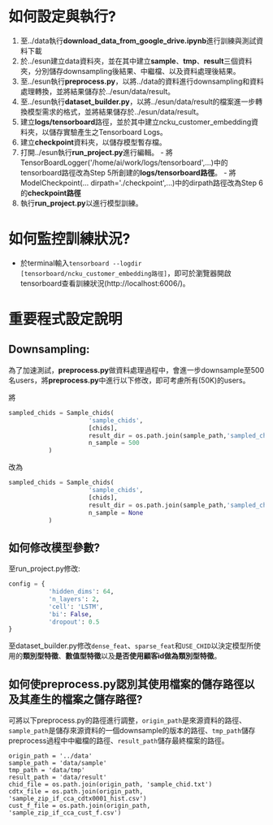 # 如何設定與執行? 

1.  至../data執行**download_data_from_google_drive.ipynb**進行訓練與測試資料下載
2.  於../esun建立data資料夾，並在其中建立**sample**、**tmp**、**result**三個資料夾，分別儲存downsampling後結果、中繼檔、以及資料處理後結果。
3.  至../esun執行**preprocess.py**，以將../data的資料進行downsampling和資料處理轉換，並將結果儲存於../esun/data/result。
4.  至../esun執行**dataset_builder.py**，以將../esun/data/result的檔案進一步轉換模型需求的格式，並將結果儲存於../esun/data/result。
5.  建立**logs/tensorboard**路徑，並於其中建立ncku_customer_embedding資料夾，以儲存實驗產生之Tensorboard Logs。
6.  建立**checkpoint**資料夾，以儲存模型暫存檔。
7.  打開../esun執行**run_project.py**進行編輯。
           - 將TensorBoardLogger('/home/ai/work/logs/tensorboard',...)中的tensorboard路徑改為Step 5所創建的**logs/tensorboard路徑**。
           - 將ModelCheckpoint(... dirpath='./checkpoint',...)中的dirpath路徑改為Step 6的**checkpoint路徑**
8.  執行**run_project.py**以進行模型訓練。


# 如何監控訓練狀況? 

- 於terminal輸入`tensorboard --logdir [tensorboard/ncku_customer_embedding路徑]`，即可於瀏覽器開啟tensorboard查看訓練狀況(http://localhost:6006/)。


# 重要程式設定說明 

## Downsampling: 

為了加速測試，**preprocess.py**做資料處理過程中，會進一步downsample至500名users，將**preprocess.py**中進行以下修改，即可考慮所有(50K)的users。

將
```python
sampled_chids = Sample_chids(
                      'sample_chids', 
                      [chids], 
                      result_dir = os.path.join(sample_path,'sampled_chids.npy'), 
                      n_sample = 500
           ) 
```
改為
```python
sampled_chids = Sample_chids(
                      'sample_chids', 
                      [chids], 
                      result_dir = os.path.join(sample_path,'sampled_chids.npy'), 
                      n_sample = None
           ) 
```
## 如何修改模型參數? 

至run_project.py修改: 
```python
config = {
           'hidden_dims': 64, 
           'n_layers': 2, 
           'cell': 'LSTM', 
           'bi': False, 
           'dropout': 0.5
}
``` 

至dataset_builder.py修改`dense_feat`、`sparse_feat`和`USE_CHID`以決定模型所使用的**類別型特徵**、**數值型特徵**以及**是否使用顧客id做為類別型特徵**。

## 如何使preprocess.py認別其使用檔案的儲存路徑以及其產生的檔案之儲存路徑? 

可將以下preprocess.py的路徑進行調整，`origin_path`是來源資料的路徑、`sample_path`是儲存來源資料的一個downsample的版本的路徑、`tmp_path`儲存preprocess過程中中繼檔的路徑、`result_path`儲存最終檔案的路徑。

```
origin_path = '../data'
sample_path = 'data/sample'
tmp_path = 'data/tmp'
result_path = 'data/result'
chid_file = os.path.join(origin_path, 'sample_chid.txt')
cdtx_file = os.path.join(origin_path, 'sample_zip_if_cca_cdtx0001_hist.csv')
cust_f_file = os.path.join(origin_path, 'sample_zip_if_cca_cust_f.csv')
```
